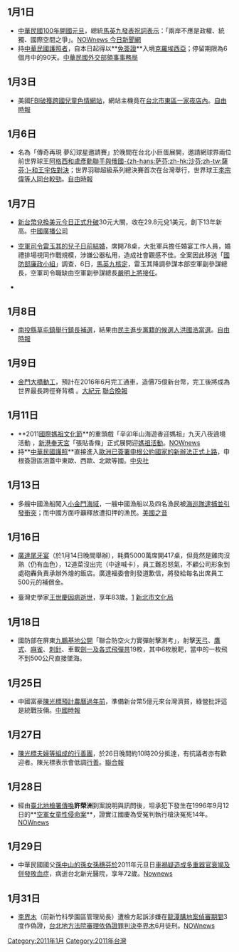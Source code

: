<noinclude></noinclude>

## 1月1日

  - [中華民國100年開國](https://zh.wikipedia.org/wiki/民國100年 "wikilink")[元旦](../Page/元旦.md "wikilink")，總統[馬英九發表祝詞表示](../Page/馬英九.md "wikilink")：「兩岸不應是政權、統獨、國際空間之爭」。[NOWnews
    今日新聞網](http://www.nownews.com/2011/01/01/301-2678500.htm#ixzz1AkEejwGY)
  - 持[中華民國護照者](../Page/中華民國護照.md "wikilink")，自本日起得以**[免簽證](https://zh.wikipedia.org/wiki/簽證 "wikilink")**入境[克羅埃西亞](https://zh.wikipedia.org/wiki/克羅埃西亞 "wikilink")；停留期限為6個月中的90天。[中華民國外交部領事事務局](http://www.boca.gov.tw/public/Attachment/1111929771.doc)

## 1月3日

  - 美國[FBI破獲跨國](https://zh.wikipedia.org/wiki/聯邦調查局 "wikilink")[兒童色情網站](../Page/兒童色情.md "wikilink")，網站主機竟在[台北市東區一家](https://zh.wikipedia.org/wiki/台北市 "wikilink")[夜店內](https://zh.wikipedia.org/wiki/夜店 "wikilink")。[自由時報](https://web.archive.org/web/20110106050540/http://www.libertytimes.com.tw/2011/new/jan/3/today-so3.htm)

## 1月6日

  - 名為「傳奇再現
    夢幻球星邀請賽」於晚間在台北小巨蛋展開，邀請網球界兩位前世界球王[阿格西和](https://zh.wikipedia.org/wiki/阿格西 "wikilink")[盧彥勳聯手與俄國](../Page/盧彥勳.md "wikilink")[-{zh-hans:萨芬;zh-hk:沙芬;zh-tw:薩芬;}-和](../Page/马拉特·萨芬.md "wikilink")[王宇佐對決](../Page/王宇佐.md "wikilink")；世界羽聯超級系列總決賽首次在台灣舉行，世界球王[李宗偉等人同台較勁](https://zh.wikipedia.org/wiki/李宗偉 "wikilink")。[自由時報](https://web.archive.org/web/20110108051454/http://www.libertytimes.com.tw/2011/new/jan/6/today-t2.htm)

## 1月7日

  - [新台幣兌換](https://zh.wikipedia.org/wiki/新台幣 "wikilink")[美元今日正式升破](../Page/美元.md "wikilink")30元大關，收在29.8元兌1美元，創下13年新高。[中國廣播公司](http://life.chinatimes.com/2009Cti/Channel/Life/life-article/0,5047,50405371+132011010701465,000.html)

  - [空軍司令](../Page/中華民國空軍.md "wikilink")[雷玉其的兒子日前](../Page/雷玉其.md "wikilink")[結婚](https://zh.wikipedia.org/wiki/結婚 "wikilink")，席開78桌，大批軍兵擔任婚宴工作人員，婚禮排場視同作戰規模，涉嫌公器私用，造成社會觀感不佳。全案因此移送「[國防部廉政小組](https://zh.wikipedia.org/wiki/中華民國國防部 "wikilink")」調查，6日，[馬英九核定](../Page/馬英九.md "wikilink")，雷玉其降調參謀本部空軍副參謀總長，空軍司令職缺由空軍副參謀總長[嚴明上將接任](https://zh.wikipedia.org/wiki/嚴明_\(台灣\) "wikilink")。

  -
## 1月8日

  - [南投縣](../Page/南投縣.md "wikilink")[草屯鎮舉行鎮長](https://zh.wikipedia.org/wiki/草屯鎮 "wikilink")[補選](https://zh.wikipedia.org/wiki/2011年南投縣草屯鎮鎮長補選 "wikilink")，結果由[民主進步黨籍的候選人](../Page/民主進步黨.md "wikilink")[洪國浩當選](https://zh.wikipedia.org/wiki/洪國浩 "wikilink")。[自由時報](https://web.archive.org/web/20110110215559/http://www.libertytimes.com.tw/2011/new/jan/9/today-t1.htm)

## 1月9日

  - [金門大橋動工](https://zh.wikipedia.org/wiki/金門大橋_\(金門島\) "wikilink")，預計在2016年6月完工通車，造價75億新台幣，完工後將成為世界最長跨徑脊背橋
    。[大紀元](http://www.epochtimes.com/b5/11/1/9/n3137481.htm)
    [聯合晚報](https://web.archive.org/web/20110226230644/http://udn.com/NEWS/NATIONAL/NAT5/6083857.shtml)

## 1月11日

  - **2011[國際媽祖文化節](https://zh.wikipedia.org/wiki/國際媽祖文化節 "wikilink")**的重頭戲「辛卯年山海遊香迎媽祖」九天八夜遶境活動
    ，[新港奉天宮](../Page/新港奉天宮.md "wikilink")「張貼香條」正式展開迎[媽祖活動](../Page/媽祖.md "wikilink")。[NOWnews](http://www.nownews.com/2011/01/11/327-2681011.htm)
  - 持**[中華民國護照](../Page/中華民國護照.md "wikilink")**直接進入[歐洲已簽署](https://zh.wikipedia.org/wiki/歐洲 "wikilink")[申根公約國家的新辦法正式上路](https://zh.wikipedia.org/wiki/申根公約 "wikilink")，申根簽證區涵蓋中東歐、西歐、北歐等國。[中央社](https://web.archive.org/web/20160305072018/http://www.cna.com.tw/ShowNews/Detail.aspx?pNewsID=201101110325&pType0=aOPL&pTypeSel=0)

## 1月13日

  - 多艘中國漁船闖入[小金門海域](https://zh.wikipedia.org/wiki/小金門 "wikilink")，一艘中國漁船以及四名漁民被[海巡隊逮捕並引發衝突](https://zh.wikipedia.org/wiki/行政院海岸巡防署 "wikilink")；而中國方面呼籲釋放遭扣押的漁民。[美國之音](http://www.voanews.com/chinese/news/2011011-Chinese-Fish-Boats-113819634.html)

## 1月16日

  - [廣達](../Page/廣達電腦.md "wikilink")[尾牙宴](https://zh.wikipedia.org/wiki/尾牙 "wikilink")（於1月14日晚間舉辦），耗費5000萬席開417桌，但竟然是雞肉沒熟（仍有血色），12道菜沒出完（中途喊卡），員工難忍怒氣，不顧公司形象到處砲轟負責承辦外燴的飯店。廣達福委會則發道歉信，將發給每名出席員工500元的補償金。

  - 臺灣史學家[王世慶因病逝世](../Page/王世慶.md "wikilink")，享年83歲。[1](http://tw.myblog.yahoo.com/issp-maritime/article?mid=2021)
    [新北市文化局](http://www.culture.ntpc.gov.tw/web/News?command=showDetail&postId=225849)

## 1月18日

  - 國防部在屏東[九鵬基地公開](https://zh.wikipedia.org/wiki/九鵬基地 "wikilink")「聯合防空火力實彈射擊測考」，射擊[天弓](https://zh.wikipedia.org/wiki/天弓飛彈 "wikilink")、[鷹式](../Page/MIM-23鷹式飛彈.md "wikilink")、[麻雀](../Page/AIM-7麻雀飛彈.md "wikilink")、[刺針](../Page/FIM-92刺針便攜式防空飛彈.md "wikilink")、車載[劍一及各式飛彈共](../Page/天劍一型飛彈.md "wikilink")19枚，其中6枚脫靶，當中的一枚飛不到500公尺直接墜海。

## 1月25日

  - 中國富豪[陳光標預計農曆過年前](../Page/陳光標.md "wikilink")，準備新台幣5億元來台灣濟貧，綠營批評這是統戰技倆。[中國時報](https://web.archive.org/web/20110129181510/http://news.chinatimes.com/focus/50107926/132011012601138.html)

## 1月27日

  - [陳光標夫婦等組成的](../Page/陳光標.md "wikilink")[行善團](https://zh.wikipedia.org/wiki/行善團 "wikilink")，於26日晚間約10時20分抵達，有抗議者亦有歡迎者。陳光標表示會低調[行善](https://zh.wikipedia.org/wiki/行善 "wikilink")。[聯合報](https://web.archive.org/web/20110130005213/http://udn.com/NEWS/NATIONAL/NAT3/6120855.shtml)

## 1月28日

  - 經由[臺北地檢署傳喚](https://zh.wikipedia.org/wiki/臺北地檢署 "wikilink")**許榮洲**到案說明與訊問後，坦承犯下發生在1996年9月12日的**[空軍女童性侵命案](../Page/江國慶案.md "wikilink")**，證實江國慶為受冤判執行槍決冤死14年。[NOWnews](http://www.nownews.com/2011/01/29/91-2685878.htm)

## 1月29日

  - 中華民國國父[孫中山的孫女](../Page/孫中山.md "wikilink")[孫穗芬於](../Page/孫穗芬.md "wikilink")2011年元旦日[車禍疑造成](https://zh.wikipedia.org/wiki/車禍 "wikilink")[多重器官衰竭及併發](https://zh.wikipedia.org/wiki/多重器官衰竭 "wikilink")[敗血症](../Page/敗血症.md "wikilink")，病逝台北新光醫院，享年72歲。[Nownews](http://www.nownews.com/2011/01/29/91-2686000.htm)

## 1月31日

  - [李界木](https://zh.wikipedia.org/wiki/李界木 "wikilink")（前新竹科學園區管理局長）遭檢方起訴涉嫌在[龍潭購地案偵審期間](../Page/龍潭購地案.md "wikilink")3度作偽證，[台北地方法院審理依](https://zh.wikipedia.org/wiki/台北地方法院 "wikilink")[偽證罪判決李界木](../Page/偽證罪.md "wikilink")6月徒刑。[NOWnews](http://www.nownews.com/2011/01/31/138-2686420.htm#ixzz1ClGHa1Ur)

<noinclude>  </noinclude>

[Category:2011年1月](https://zh.wikipedia.org/wiki/Category:2011年1月 "wikilink")
[Category:2011年台灣](https://zh.wikipedia.org/wiki/Category:2011年台灣 "wikilink")